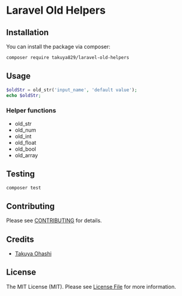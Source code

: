 # Laravel Old Helpers

## Installation

You can install the package via composer:

```bash
composer require takuya829/laravel-old-helpers
```

## Usage

```php
$oldStr = old_str('input_name', 'default value');
echo $oldStr;
```

### Helper functions
- old_str
- old_num
- old_int
- old_float
- old_bool
- old_array

## Testing

```bash
composer test
```

## Contributing

Please see [CONTRIBUTING](CONTRIBUTING.md) for details.

## Credits

- [Takuya Ohashi](https://github.com/takuya829)

## License

The MIT License (MIT). Please see [License File](LICENSE.md) for more information.
